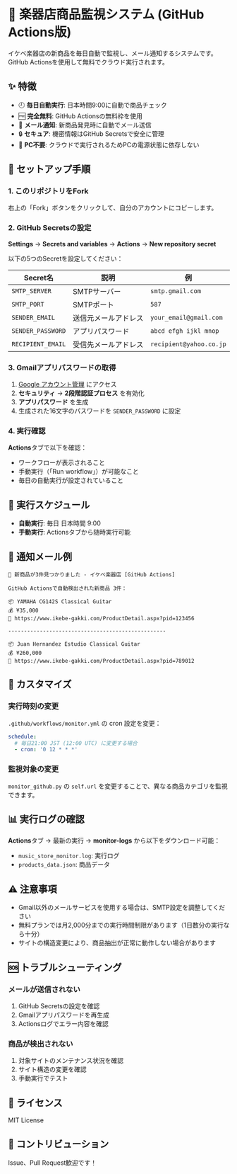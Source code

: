 # 🎸 楽器店商品監視システム (GitHub Actions版)

イケベ楽器店の新商品を毎日自動で監視し、メール通知するシステムです。  
GitHub Actionsを使用して無料でクラウド実行されます。

## ✨ 特徴

- 🕘 **毎日自動実行**: 日本時間9:00に自動で商品チェック
- 🆓 **完全無料**: GitHub Actionsの無料枠を使用
- 📧 **メール通知**: 新商品発見時に自動でメール送信
- 🔒 **セキュア**: 機密情報はGitHub Secretsで安全に管理
- 📱 **PC不要**: クラウドで実行されるためPCの電源状態に依存しない

## 🚀 セットアップ手順

### 1. このリポジトリをFork

右上の「Fork」ボタンをクリックして、自分のアカウントにコピーします。

### 2. GitHub Secretsの設定

**Settings** → **Secrets and variables** → **Actions** → **New repository secret**

以下の5つのSecretを設定してください：

| Secret名 | 説明 | 例 |
|----------|------|---|
| `SMTP_SERVER` | SMTPサーバー | `smtp.gmail.com` |
| `SMTP_PORT` | SMTPポート | `587` |
| `SENDER_EMAIL` | 送信元メールアドレス | `your_email@gmail.com` |
| `SENDER_PASSWORD` | アプリパスワード | `abcd efgh ijkl mnop` |
| `RECIPIENT_EMAIL` | 受信先メールアドレス | `recipient@yahoo.co.jp` |

### 3. Gmailアプリパスワードの取得

1. [Google アカウント管理](https://myaccount.google.com/) にアクセス
2. **セキュリティ** → **2段階認証プロセス** を有効化
3. **アプリパスワード** を生成
4. 生成された16文字のパスワードを `SENDER_PASSWORD` に設定

### 4. 実行確認

**Actions**タブで以下を確認：
- ワークフローが表示されること
- 手動実行（「Run workflow」）が可能なこと
- 毎日の自動実行が設定されていること

## 📅 実行スケジュール

- **自動実行**: 毎日 日本時間 9:00
- **手動実行**: Actionsタブから随時実行可能

## 📧 通知メール例

```
🎸 新商品が3件見つかりました - イケベ楽器店 [GitHub Actions]

GitHub Actionsで自動検出された新商品 3件：

📦 YAMAHA CG142S Classical Guitar
💰 ¥35,000
🔗 https://www.ikebe-gakki.com/ProductDetail.aspx?pid=123456

--------------------------------------------------

📦 Juan Hernandez Estudio Classical Guitar
💰 ¥260,000
🔗 https://www.ikebe-gakki.com/ProductDetail.aspx?pid=789012
```

## 🔧 カスタマイズ

### 実行時刻の変更

`.github/workflows/monitor.yml` の cron 設定を変更：

```yaml
schedule:
  # 毎日21:00 JST (12:00 UTC) に変更する場合
  - cron: '0 12 * * *'
```

### 監視対象の変更

`monitor_github.py` の `self.url` を変更することで、異なる商品カテゴリを監視できます。

## 📊 実行ログの確認

**Actions**タブ → 最新の実行 → **monitor-logs** から以下をダウンロード可能：
- `music_store_monitor.log`: 実行ログ
- `products_data.json`: 商品データ

## ⚠️ 注意事項

- Gmail以外のメールサービスを使用する場合は、SMTP設定を調整してください
- 無料プランでは月2,000分までの実行時間制限があります（1日数分の実行なら十分）
- サイトの構造変更により、商品抽出が正常に動作しない場合があります

## 🆘 トラブルシューティング

### メールが送信されない
1. GitHub Secretsの設定を確認
2. Gmailアプリパスワードを再生成
3. Actionsログでエラー内容を確認

### 商品が検出されない
1. 対象サイトのメンテナンス状況を確認
2. サイト構造の変更を確認
3. 手動実行でテスト

## 📜 ライセンス

MIT License

## 🤝 コントリビューション

Issue、Pull Request歓迎です！
